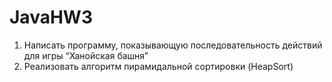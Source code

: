 # JavaHW3

1. Написать программу, показывающую последовательность действий для игры “Ханойская башня”
2. Реализовать алгоритм пирамидальной сортировки (HeapSort)

